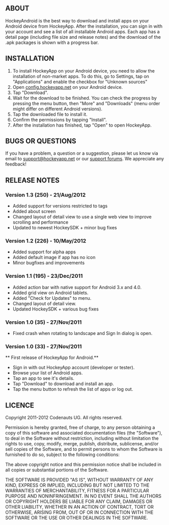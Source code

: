 ## ABOUT

HockeyAndroid is the best way to download and install apps on your Android device from HockeyApp. After the installation, you can sign in with your account and see a list of all installable Android apps. Each app has a detail page (including file size and release notes) and the download of the .apk packages is shown with a progress bar.

## INSTALLATION

1. To install HockeyApp on your Android device, you need to allow the installation of non-market apps. To do this, go to Settings, tap on "Applications" and enable the checkbox for "Unknown sources"
2. Open [config.hockeyapp.net](http://config.hockeyapp.net) on your Android device.
3. Tap "Download". 
4. Wait for the download to be finished. You can check the progress by pressing the menu button, then "More" and "Downloads" (menu order might differ on different Android versions).
5. Tap the downloaded file to install it. 
6. Confirm the permissions by tapping "Install".
7. After the installation has finished, tap "Open" to open HockeyApp.

## BUGS OR QUESTIONS

If you have a problem, a question or a suggestion, please let us know via email to support@hockeyapp.net or our [support forums](http://support.hockeyapp.net). We appreciate any feedback!

## RELEASE NOTES

### Version 1.3 (250) - 21/Aug/2012

* Added support for versions restricted to tags
* Added about screen
* Changed layout of detail view to use a single web view to improve scrolling and performance
* Updated to newest HockeySDK + minor bug fixes

### Version 1.2 (226) - 10/May/2012

* Added support for alpha apps
* Added default image if app has no icon
* Minor bugfixes and improvements

### Version 1.1 (195) - 23/Dec/2011

* Added action bar with native support for Android 3.x and 4.0.
* Added grid view on Android tablets.
* Added "Check for Updates" to menu.
* Changed layout of detail view.
* Updated HockeySDK + various bug fixes

### Version 1.0 (35) - 27/Nov/2011

* Fixed crash when rotating to landscape and Sign In dialog is open.

### Version 1.0 (33) - 27/Nov/2011

** First release of HockeyApp for Android.**

* Sign in with out HockeyApp account (developer or tester).
* Browse your list of Android apps.
* Tap an app to see it's details.
* Tap "Download" to download and install an app.
* Tap the menu button to refresh the list of apps or log out.

## LICENCE

Copyright 2011-2012 Codenauts UG. All rights reserved.

Permission is hereby granted, free of charge, to any person obtaining a copy
of this software and associated documentation files (the "Software"), to deal
in the Software without restriction, including without limitation the rights
to use, copy, modify, merge, publish, distribute, sublicense, and/or sell
copies of the Software, and to permit persons to whom the Software is
furnished to do so, subject to the following conditions:

The above copyright notice and this permission notice shall be included in
all copies or substantial portions of the Software.

THE SOFTWARE IS PROVIDED "AS IS", WITHOUT WARRANTY OF ANY KIND, EXPRESS OR
IMPLIED, INCLUDING BUT NOT LIMITED TO THE WARRANTIES OF MERCHANTABILITY,
FITNESS FOR A PARTICULAR PURPOSE AND NONINFRINGEMENT. IN NO EVENT SHALL THE
AUTHORS OR COPYRIGHT HOLDERS BE LIABLE FOR ANY CLAIM, DAMAGES OR OTHER
LIABILITY, WHETHER IN AN ACTION OF CONTRACT, TORT OR OTHERWISE, ARISING FROM,
OUT OF OR IN CONNECTION WITH THE SOFTWARE OR THE USE OR OTHER DEALINGS IN
THE SOFTWARE.

